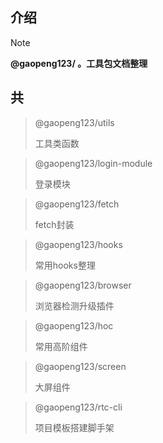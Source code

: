 ## 介绍

> [!NOTE]
> **@gaopeng123/ 。工具包文档整理**

## 共

>@gaopeng123/utils
>
>工具类函数

> @gaopeng123/login-module
>
> 登录模块

>@gaopeng123/fetch
>
>fetch封装

>@gaopeng123/hooks
>
>常用hooks整理

>@gaopeng123/browser
>
>浏览器检测升级插件

>@gaopeng123/hoc
>
>常用高阶组件

> @gaopeng123/screen
>
> 大屏组件

> @gaopeng123/rtc-cli
>
> 项目模板搭建脚手架
